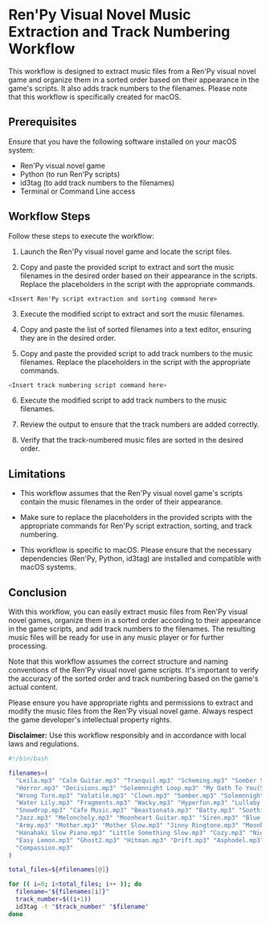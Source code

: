 # Ren'Py Visual Novel Music Extraction and Track Numbering Workflow

This workflow is designed to extract music files from a Ren'Py visual novel game and organize them in a sorted order based on their appearance in the game's scripts. It also adds track numbers to the filenames. Please note that this workflow is specifically created for macOS.

## Prerequisites

Ensure that you have the following software installed on your macOS system:

-  Ren'Py visual novel game
-  Python (to run Ren'Py scripts)
-  id3tag (to add track numbers to the filenames)
-  Terminal or Command Line access

## Workflow Steps

Follow these steps to execute the workflow:

1. Launch the Ren'Py visual novel game and locate the script files.

2. Copy and paste the provided script to extract and sort the music filenames in the desired order based on their appearance in the scripts. Replace the placeholders in the script with the appropriate commands.

```
<Insert Ren'Py script extraction and sorting command here>
```

3. Execute the modified script to extract and sort the music filenames.

4. Copy and paste the list of sorted filenames into a text editor, ensuring they are in the desired order.

5. Copy and paste the provided script to add track numbers to the music filenames. Replace the placeholders in the script with the appropriate commands.

```bash
<Insert track numbering script command here>
```

6. Execute the modified script to add track numbers to the music filenames.

7. Review the output to ensure that the track numbers are added correctly.

8. Verify that the track-numbered music files are sorted in the desired order.

## Limitations

-  This workflow assumes that the Ren'Py visual novel game's scripts contain the music filenames in the order of their appearance.

-  Make sure to replace the placeholders in the provided scripts with the appropriate commands for Ren'Py script extraction, sorting, and track numbering.

-  This workflow is specific to macOS. Please ensure that the necessary dependencies (Ren'Py, Python, id3tag) are installed and compatible with macOS systems.

## Conclusion

With this workflow, you can easily extract music files from Ren'Py visual novel games, organize them in a sorted order according to their appearance in the game scripts, and add track numbers to the filenames. The resulting music files will be ready for use in any music player or for further processing.

Note that this workflow assumes the correct structure and naming conventions of the Ren'Py visual novel game scripts. It's important to verify the accuracy of the sorted order and track numbering based on the game's actual content.

Please ensure you have appropriate rights and permissions to extract and modify the music files from the Ren'Py visual novel game. Always respect the game developer's intellectual property rights.

**Disclaimer:** Use this workflow responsibly and in accordance with local laws and regulations.


```bash
#!/bin/bash

filenames=(
  "Leila.mp3" "Calm Guitar.mp3" "Tranquil.mp3" "Scheming.mp3" "Somber Strings.mp3"
  "Horror.mp3" "Decisions.mp3" "Solemnnight Loop.mp3" "My Oath To You(Slow).mp3"
  "Wrong Turn.mp3" "Volatile.mp3" "Clown.mp3" "Somber.mp3" "Solemnnight.mp3"
  "Water Lily.mp3" "Fragments.mp3" "Wacky.mp3" "Hyperfun.mp3" "Lullaby Guitar.mp3"
  "Snowdrop.mp3" "Cafe Music.mp3" "Beastsonata.mp3" "Batty.mp3" "Soothing Rain.mp3"
  "Jazz.mp3" "Meloncholy.mp3" "Moonheart Guitar.mp3" "Siren.mp3" "Blue Feather.mp3"
  "Army.mp3" "Mother.mp3" "Mother Slow.mp3" "Jinny Ringtone.mp3" "Moonheart.mp3"
  "Hanahaki Slow Piano.mp3" "Little Something Slow.mp3" "Cozy.mp3" "Nighthunter.mp3"
  "Easy Lemon.mp3" "Ghost2.mp3" "Hitman.mp3" "Drift.mp3" "Asphodel.mp3" "Snowy Street.mp3"
  "Compassion.mp3"
)

total_files=${#filenames[@]}

for (( i=0; i<total_files; i++ )); do
  filename="${filenames[i]}"
  track_number=$((i+1))
  id3tag -t "$track_number" "$filename"
done
```